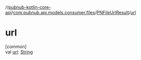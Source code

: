 //[pubnub-kotlin-core-api](../../../index.md)/[com.pubnub.api.models.consumer.files](../index.md)/[PNFileUrlResult](index.md)/[url](url.md)

# url

[common]\
val [url](url.md): [String](https://kotlinlang.org/api/latest/jvm/stdlib/kotlin/-string/index.html)
